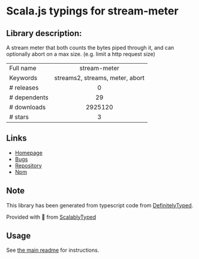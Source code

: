 
# Scala.js typings for stream-meter


## Library description:
A stream meter that both counts the bytes piped through it, and can optionally abort on a max size.  (e.g. limit a http request size)

|                    |                 |
| ------------------ | :-------------: |
| Full name          | stream-meter |
| Keywords           | streams2, streams, meter, abort |
| # releases         | 0 |
| # dependents       | 29 |
| # downloads        | 2925120 |
| # stars            | 3 |

## Links
- [Homepage](https://github.com/brycebaril/node-stream-meter#readme)
- [Bugs](https://github.com/brycebaril/node-stream-meter/issues)
- [Repository](https://github.com/brycebaril/node-stream-meter)
- [Npm](https://www.npmjs.com/package/stream-meter)
    


## Note
This library has been generated from typescript code from [DefinitelyTyped](https://definitelytyped.org).

Provided with :purple_heart: from [ScalablyTyped](https://github.com/oyvindberg/ScalablyTyped)

## Usage
See [the main readme](../../readme.md) for instructions.


